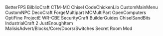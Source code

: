 BetterFPS
BilblioCraft
CTM-MC
Chisel
CodeChickenLib
CustomMainMenu
CustomNPC
DecoCraft
ForgeMultipart
MCMultiPart
OpenComputers
OptiFine
ProjectE
WR-CBE
SecurityCraft
BuilderGuides
ChiselSandBits
IndustrialCraft 2
JustEnoughItem
MalisisAdvert/Blocks/Core/Doors/Switches
Secret Room Mod
